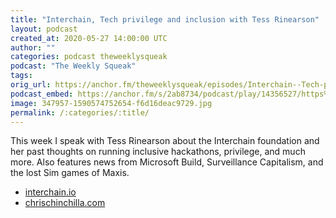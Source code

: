 ```yaml
---
title: "Interchain, Tech privilege and inclusion with Tess Rinearson"
layout: podcast
created_at: 2020-05-27 14:00:00 UTC
author: ""
categories: podcast theweeklysqueak
podcast: "The Weekly Squeak"
tags: 
orig_url: https://anchor.fm/theweeklysqueak/episodes/Interchain--Tech-privilege-and-inclusion-with-Tess-Rinearson-eekkjf
podcast_embed: https://anchor.fm/s/2ab8734/podcast/play/14356527/https%3A%2F%2Fd3ctxlq1ktw2nl.cloudfront.net%2Fproduction%2F2020-4-27%2F77078787-44100-2-21cd27f6f48a7.mp3
image: 347957-1590574752654-f6d16deac9729.jpg
permalink: /:categories/:title/
---
```

This week I speak with Tess Rinearson about the Interchain foundation and her past thoughts on running inclusive hackathons, privilege, and much more. Also features news from Microsoft Build, Surveillance Capitalism, and the lost Sim games of Maxis.

- [interchain.io](https://interchain.io/team/)
- [chrischinchilla.com](https://chrischinchilla.com)